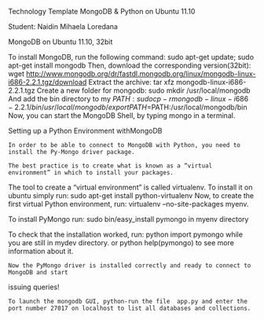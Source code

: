 





Technology Template
MongoDB & Python on Ubuntu 11.10

Student: Naidin Mihaela Loredana





MongoDB on Ubuntu 11.10, 32bit

To install MongoDB, run the following command:
sudo apt-get update; sudo apt-get install mongodb
Then, download the corresponding version(32bit):
wget http://www.mongodb.org/dr/fastdl.mongodb.org/linux/mongodb-linux-i686-2.2.1.tgz/download
Extract the archive:
tar xfz mongodb-linux-i686-2.2.1.tgz
Create a new folder for mongodb:
sudo mkdir /usr/local/mongodb
And add the bin directory to my $PATH:
sudo cp -r mongodb-linux-i686-2.2.1/bin /usr/local/mongodb/
export PATH=$PATH:/usr/local/mongodb/bin
Now, you can start the MongoDB Shell, by typing mongo in a terminal.

 
Setting up a Python Environment withMongoDB

	In order to be able to connect to MongoDB with Python, you need to install the Py-Mongo driver package.

	The best practice is to create what is known as a “virtual environment” in which to install your packages.
The tool to create a “virtual environment” is called virtualenv.
To install it on ubuntu simply run:
sudo apt-get install python-virtualenv
Now, to create the first virtual Python environment, run:
virtualenv –no-site-packages myenv.

To install PyMongo run:
sudo bin/easy_install pymongo
in myenv directory


To check that the installation worked, run:
python import pymongo
while you are still in mydev directory.
or python help(pymongo) to see more information about it.

	Now the PyMongo driver is installed correctly and ready to connect to MongoDB and start
issuing queries!

	To launch the mongodb GUI, python-run the file  app.py and enter the port number 27017 on localhost to list all databases and collections.
